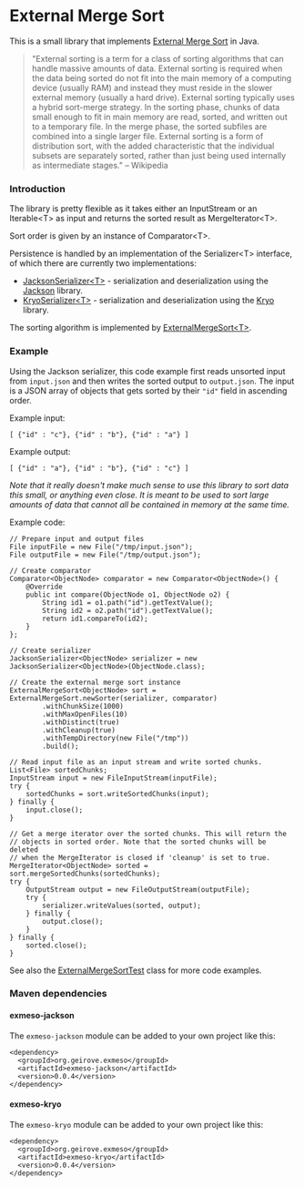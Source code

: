 External Merge Sort
======

This is a small library that implements [External Merge Sort](http://en.wikipedia.org/wiki/External_sorting) in Java.

>"External sorting is a term for a class of sorting algorithms that can handle massive amounts of data. External sorting is required when the data being sorted do not fit into the main memory of a computing device (usually RAM) and instead they must reside in the slower external memory (usually a hard drive). External sorting typically uses a hybrid sort-merge strategy. In the sorting phase, chunks of data small enough to fit in main memory are read, sorted, and written out to a temporary file. In the merge phase, the sorted subfiles are combined into a single larger file. External sorting is a form of distribution sort, with the added characteristic that the individual subsets are separately sorted, rather than just being used internally as intermediate stages." – Wikipedia

### Introduction

The library is pretty flexible as it takes either an InputStream or an Iterable&lt;T&gt; as input and returns the sorted result as MergeIterator&lt;T&gt;. 

Sort order is given by an instance of Comparator&lt;T&gt;.

Persistence is handled by an implementation of the Serializer&lt;T&gt; interface, of which there are currently two implementations:

* [JacksonSerializer&lt;T&gt;](https://github.com/grove/exmeso/blob/master/exmeso-jackson/src/main/java/org/geirove/exmeso/jackson/JacksonSerializer.java) - serialization and deserialization using the [Jackson](http://jackson.codehaus.org/) library.
* [KryoSerializer&lt;T&gt;](https://github.com/grove/exmeso/blob/master/exmeso-kryo/src/main/java/org/geirove/exmeso/kryo/KryoSerializer.java) - serialization and deserialization using the [Kryo](https://code.google.com/p/kryo/) library.

The sorting algorithm is implemented by [ExternalMergeSort&lt;T&gt;](https://github.com/grove/exmeso/blob/master/exmeso-core/src/main/java/org/geirove/exmeso/ExternalMergeSort.java).

### Example

Using the Jackson serializer, this code example first reads unsorted input from <code>input.json</code> and then writes the sorted output to <code>output.json</code>. The input is a JSON array of objects that gets sorted by their <code>"id"</code> field in ascending order.

Example input:

    [ {"id" : "c"}, {"id" : "b"}, {"id" : "a"} ]

Example output:

    [ {"id" : "a"}, {"id" : "b"}, {"id" : "c"} ]

<em>Note that it really doesn't make much sense to use this library to sort data this small, or  anything even close. It is meant to be used to sort large amounts of data that cannot all be contained in memory at the same time.</em>

Example code:

    // Prepare input and output files
    File inputFile = new File("/tmp/input.json");
    File outputFile = new File("/tmp/output.json");
    
    // Create comparator
    Comparator<ObjectNode> comparator = new Comparator<ObjectNode>() {
        @Override
        public int compare(ObjectNode o1, ObjectNode o2) {
            String id1 = o1.path("id").getTextValue();
            String id2 = o2.path("id").getTextValue();
            return id1.compareTo(id2);
        }
    };
    
    // Create serializer
    JacksonSerializer<ObjectNode> serializer = new JacksonSerializer<ObjectNode>(ObjectNode.class);

    // Create the external merge sort instance
    ExternalMergeSort<ObjectNode> sort = ExternalMergeSort.newSorter(serializer, comparator)
            .withChunkSize(1000)
            .withMaxOpenFiles(10)
            .withDistinct(true)
            .withCleanup(true)
            .withTempDirectory(new File("/tmp"))
            .build();
   
    // Read input file as an input stream and write sorted chunks.
    List<File> sortedChunks;
    InputStream input = new FileInputStream(inputFile);
    try {
        sortedChunks = sort.writeSortedChunks(input);
    } finally {
        input.close();
    }
    
    // Get a merge iterator over the sorted chunks. This will return the
    // objects in sorted order. Note that the sorted chunks will be deleted 
    // when the MergeIterator is closed if 'cleanup' is set to true.
    MergeIterator<ObjectNode> sorted = sort.mergeSortedChunks(sortedChunks);
    try {
        OutputStream output = new FileOutputStream(outputFile);
        try {
            serializer.writeValues(sorted, output);
        } finally {
            output.close();
        }
    } finally {
        sorted.close();
    }


See also the [ExternalMergeSortTest](https://github.com/grove/exmeso/blob/master/exmeso-jackson/src/test/java/org/geirove/exmeso/jackson/ExternalMergeSortTest.java) class for more code examples.

### Maven dependencies

#### exmeso-jackson

The <code>exmeso-jackson</code> module can be added to your own project like this:

    <dependency>
      <groupId>org.geirove.exmeso</groupId>
      <artifactId>exmeso-jackson</artifactId>
      <version>0.0.4</version>
    </dependency>

#### exmeso-kryo

The <code>exmeso-kryo</code> module can be added to your own project like this:

    <dependency>
      <groupId>org.geirove.exmeso</groupId>
      <artifactId>exmeso-kryo</artifactId>
      <version>0.0.4</version>
    </dependency>
